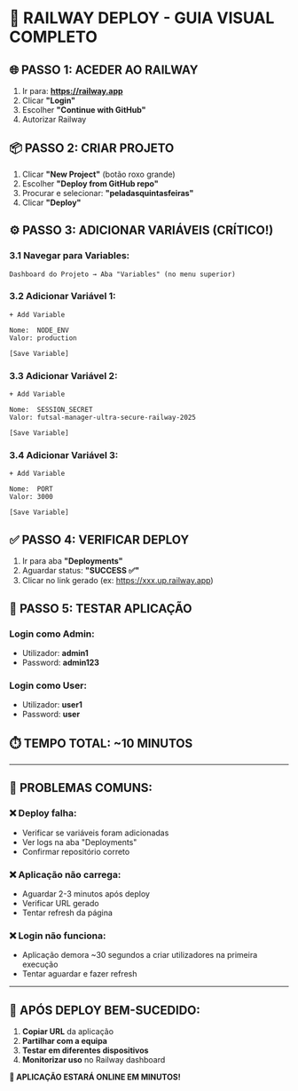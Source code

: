# 🎯 RAILWAY DEPLOY - GUIA VISUAL COMPLETO

## 🌐 **PASSO 1: ACEDER AO RAILWAY**
1. Ir para: **https://railway.app**
2. Clicar **"Login"**
3. Escolher **"Continue with GitHub"**
4. Autorizar Railway

## 📦 **PASSO 2: CRIAR PROJETO**
1. Clicar **"New Project"** (botão roxo grande)
2. Escolher **"Deploy from GitHub repo"** 
3. Procurar e selecionar: **"peladasquintasfeiras"**
4. Clicar **"Deploy"**

## ⚙️ **PASSO 3: ADICIONAR VARIÁVEIS (CRÍTICO!)**

### **3.1 Navegar para Variables:**
```
Dashboard do Projeto → Aba "Variables" (no menu superior)
```

### **3.2 Adicionar Variável 1:**
```
+ Add Variable

Nome:  NODE_ENV
Valor: production

[Save Variable]
```

### **3.3 Adicionar Variável 2:**
```
+ Add Variable

Nome:  SESSION_SECRET
Valor: futsal-manager-ultra-secure-railway-2025

[Save Variable]
```

### **3.4 Adicionar Variável 3:**
```
+ Add Variable

Nome:  PORT
Valor: 3000

[Save Variable]
```

## ✅ **PASSO 4: VERIFICAR DEPLOY**
1. Ir para aba **"Deployments"**
2. Aguardar status: **"SUCCESS ✅"**
3. Clicar no link gerado (ex: https://xxx.up.railway.app)

## 🔐 **PASSO 5: TESTAR APLICAÇÃO**

### **Login como Admin:**
- Utilizador: **admin1**
- Password: **admin123**

### **Login como User:**
- Utilizador: **user1** 
- Password: **user**

## ⏱️ **TEMPO TOTAL: ~10 MINUTOS**

---

## 🚨 **PROBLEMAS COMUNS:**

### **❌ Deploy falha:**
- Verificar se variáveis foram adicionadas
- Ver logs na aba "Deployments"
- Confirmar repositório correto

### **❌ Aplicação não carrega:**
- Aguardar 2-3 minutos após deploy
- Verificar URL gerado
- Tentar refresh da página

### **❌ Login não funciona:**
- Aplicação demora ~30 segundos a criar utilizadores na primeira execução
- Tentar aguardar e fazer refresh

---

## 📱 **APÓS DEPLOY BEM-SUCEDIDO:**
1. **Copiar URL** da aplicação
2. **Partilhar com a equipa**
3. **Testar em diferentes dispositivos**
4. **Monitorizar uso** no Railway dashboard

**🎉 APLICAÇÃO ESTARÁ ONLINE EM MINUTOS!**
